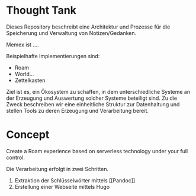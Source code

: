# Thought Tank

Dieses Repository beschreibt eine Architektur und Prozesse für die Speicherung und Verwaltung von Notizen/Gedanken.


Memex ist .... 

Beispielhafte Implementierungen sind:
- Roam
- World...
- Zettelkasten

Ziel ist es, ein Ökosystem zu schaffen, in dem unterschiedliche Systeme an der Erzeugung und Auswertung solcher Systeme beteiligt sind.
Zu die Zweck beschreiben wir eine einheitliche Struktur zur Datenhaltung und stellen Tools zu deren Erzeugung und Verarbeitung bereit.

# Concept

Create a Roam experience based on serverless technology under your full control.

Die Verarbeitung erfolgt in zwei Schritten.

1. Extraktion der Schlüsselwörter mittels [[Pandoc]]
2. Erstellung einer Webseite mittels Hugo 
